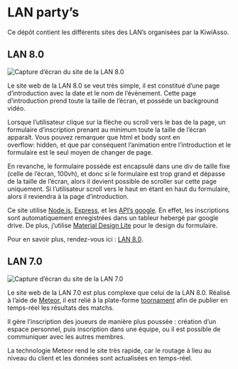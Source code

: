 # LAN party’s
Ce dépôt contient les différents sites des LAN’s organisées par la KiwiAsso.

## LAN 8.0

![Capture d’écran du site de la LAN 8.0](https://s13.postimg.org/ohss53r53/lan80_mockedup.png)

Le site web de la LAN 8.0 se veut très simple, il est constitué d’une page d’introduction avec la date et le nom de l’évènement. Cette page d’introduction prend toute la taille de l’écran, et possède un background vidéo.

Lorsque l’utilisateur clique sur la flèche ou scroll vers le bas de la page, un formulaire d’inscription prenant au minimum toute la taille de l’écran apparaît. Vous pouvez remarquer que html et body sont en overflow: hidden, et que par conséquent l’animation entre l’introduction et le formulaire est le seul moyen de changer de page.

En revanche, le formulaire possède est encapsulé dans une div de taille fixe (celle de l’écran, 100vh), et donc si le formulaire est trop grand et dépasse de la taille de l’écran, alors il devient possible de scroller sur cette page uniquement. Si l’utilisateur scroll vers le haut en étant en haut du formulaire, alors il reviendra à la page d’introduction.

Ce site utilise [Node.js](https://nodejs.org/), [Express](http://expressjs.com/), et les [API’s google](https://developers.google.com/sheets/). En effet, les inscriptions sont automatiquement enregistrées dans un tableur hebergé par google drive. De plus, j’utilise [Material Design Lite](https://getmdl.io/) pour le design du formulaire.

Pour en savoir plus, rendez-vous ici : [LAN 8.0](https://github.com/johynpapin/lanpartys/tree/master/lan8).

## LAN 7.0

![Capture d’écran du site de la LAN 7.0](https://s11.postimg.org/skdvm3k4j/lan70_mockedup.png)

Le site web de la LAN 7.0 est plus complexe que celui de la LAN 8.0. Réalisé à l’aide de [Meteor](https://www.meteor.com/), il est relié à la plate-forme [toornament](https://www.toornament.com/) afin de publier en temps-réel les résultats des matchs.

Il gère l’inscription des joueurs de manière plus poussée : création d’un espace personnel, puis inscription dans une équipe, ou il est possible de communiquer avec les autres membres.

La technologie Meteor rend le site très rapide, car le routage à lieu au niveau du client et les données sont actualisées en temps-réel.
